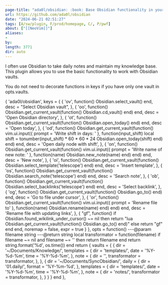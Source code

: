 ```yaml
---
page-title: "ada0l/obsidian: :book: Base Obsidian functionality in your Neovim"
url: https://github.com/ada0l/obsidian
date: "2024-06-21 02:51:27"
tags: [A/sw/plugin, F/prod/homepage, C/, P/pwf]
about: ["[[NeoVim]]"]
aliases: 
- 
by: 
length: 3771
dir: auto
---
```


I often use Obsidian to take daily notes and maintain my knowledge base. This plugin allows you to use the basic functionality to work with Obsidian vaults.

You do not need to decorate functions in keys if you have only one vault in opts.vaults.

{
  'ada0l/obsidian',
  keys \= {
    {
      '<leader>ov',
      function()
        Obsidian.select\_vault()
      end,
      desc \= "Select Obsidian vault",
    },
    {
      '<leader>oo',
      function()
        Obsidian.get\_current\_vault(function()
          Obsidian.cd\_vault()
        end)
      end,
      desc \= 'Open Obsidian directory',
    },
    {
      '<leader>ot',
      function()
        Obsidian.get\_current\_vault(function()
          Obsidian.open\_today()
        end)
      end,
      desc \= 'Open today',
    },
    {
      '<leader>od',
      function()
        Obsidian.get\_current\_vault(function()
          vim.ui.input({ prompt \= 'Write shift in days: ' }, function(input\_shift)
            local shift \= tonumber(input\_shift) \* 60 \* 60 \* 24
            Obsidian.open\_today(shift)
          end)
        end)
      end,
      desc \= 'Open daily node with shift',
    },
    {
      '<leader>on',
      function()
        Obsidian.get\_current\_vault(function()
          vim.ui.input({ prompt \= 'Write name of new note: ' }, function(name)
            Obsidian.new\_note(name)
          end)
        end)
      end,
      desc \= 'New note',
    },
    {
      '<leader>oi',
      function()
        Obsidian.get\_current\_vault(function()
          Obsidian.select\_template('telescope')
        end)
      end,
      desc \= 'Insert template',
    },
    {
      '<leader>os',
      function()
        Obsidian.get\_current\_vault(function()
          Obsidian.search\_note('telescope')
        end)
      end,
      desc \= 'Search note',
    },
    {
      '<leader>ob',
      function()
        Obsidian.get\_current\_vault(function()
          Obsidian.select\_backlinks('telescope')
        end)
      end,
      desc \= 'Select backlink',
    },
    {
      '<leader>og',
      function()
        Obsidian.get\_current\_vault(function()
          Obsidian.go\_to()
        end)
      end,
      desc \= 'Go to file under cursor',
    },
    {
      '<leader>or',
      function()
        Obsidian.get\_current\_vault(function()
          vim.ui.input({ prompt \= 'Rename file to' }, function(name)
            Obsidian.rename(name)
          end)
        end)
      end,
      desc \= 'Rename file with updating links',
    },
    {
      "gf",
      function()
        if Obsidian.found\_wikilink\_under\_cursor() ~= nil then
          return "<cmd>lua Obsidian.get\_current\_vault(function() Obsidian.go\_to() end)<CR>"
        else
          return "gf"
        end
      end,
      noremap \= false,
      expr \= true
    }
  },
  opts \= function()
    \---@param filename string
    \---@return string
    local transformator \= function(filename)
      if filename ~= nil and filename ~= '' then
        return filename
      end
      return string.format('%d', os.time())
    end
    return {
      vaults \= {
        {
          dir \= '~/Documents/Knowledge/',
          templates \= {
            dir \= 'templates/',
            date \= '%Y-%d-%m',
            time \= '%Y-%d-%m',
          },
          note \= {
            dir \= '',
            transformator \= transformator,
          },
        },
        {
          dir \= '~/Documents/SyncObsidian/',
          daily \= {
            dir \= '01.daily/',
            format \= '%Y-%m-%d',
          },
          templates \= {
            dir \= 'templates/',
            date \= '%Y-%d-%m',
            time \= '%Y-%d-%m',
          },
          note \= {
            dir \= 'notes/',
            transformator \= transformator,
          },
        }
      }
    }
  end
},
